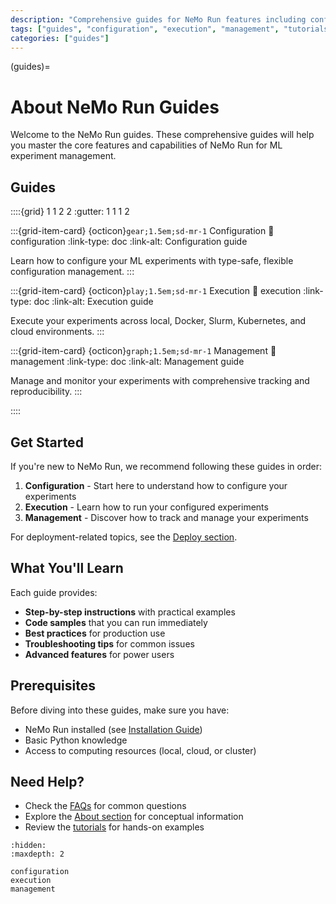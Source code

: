 ```yaml
---
description: "Comprehensive guides for NeMo Run features including configuration, execution, and management."
tags: ["guides", "configuration", "execution", "management", "tutorials"]
categories: ["guides"]
---
```


(guides)=

# About NeMo Run Guides

Welcome to the NeMo Run guides. These comprehensive guides will help you master the core features and capabilities of NeMo Run for ML experiment management.

## Guides

::::{grid} 1 1 2 2
:gutter: 1 1 1 2

:::{grid-item-card} {octicon}`gear;1.5em;sd-mr-1` Configuration
:link: configuration
:link-type: doc
:link-alt: Configuration guide

Learn how to configure your ML experiments with type-safe, flexible configuration management.
:::

:::{grid-item-card} {octicon}`play;1.5em;sd-mr-1` Execution
:link: execution
:link-type: doc
:link-alt: Execution guide

Execute your experiments across local, Docker, Slurm, Kubernetes, and cloud environments.
:::

:::{grid-item-card} {octicon}`graph;1.5em;sd-mr-1` Management
:link: management
:link-type: doc
:link-alt: Management guide

Manage and monitor your experiments with comprehensive tracking and reproducibility.
:::

::::

## Get Started

If you're new to NeMo Run, we recommend following these guides in order:

1. **Configuration** - Start here to understand how to configure your experiments
2. **Execution** - Learn how to run your configured experiments
3. **Management** - Discover how to track and manage your experiments

For deployment-related topics, see the [Deploy section](../deploy/index).

## What You'll Learn

Each guide provides:

- **Step-by-step instructions** with practical examples
- **Code samples** that you can run immediately
- **Best practices** for production use
- **Troubleshooting tips** for common issues
- **Advanced features** for power users

## Prerequisites

Before diving into these guides, make sure you have:

- NeMo Run installed (see [Installation Guide](../get-started/install))
- Basic Python knowledge
- Access to computing resources (local, cloud, or cluster)

## Need Help?

- Check the [FAQs](../reference/faqs) for common questions
- Explore the [About section](../about/index) for conceptual information
- Review the [tutorials](../get-started/tutorials) for hands-on examples

```{toctree}
:hidden:
:maxdepth: 2

configuration
execution
management
```
